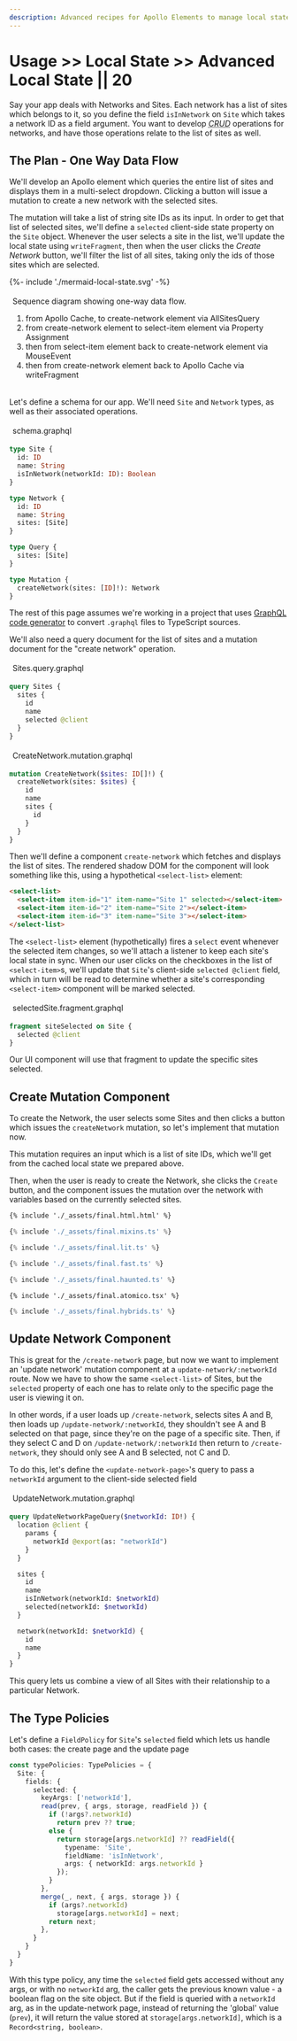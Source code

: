 ```yaml
---
description: Advanced recipes for Apollo Elements to manage local state
---
```

# Usage >> Local State >> Advanced Local State || 20

<style data-helmet>
figure {
  margin-inline: 0;
}

figure pre {
  border-start-start-radius: 0 !important;
  border-start-end-radius: 0 !important;
}

figcaption {
  border-start-start-radius: 6px;
  border-start-end-radius: 6px;
  background-color: var(--markdown-table-row-odd-background-color);
  padding: 4px 6px;
}
</style>

Say your app deals with Networks and Sites. Each network has a list of sites which belongs to it, so you define the field `isInNetwork` on `Site` which takes a network ID as a field argument. You want to develop <dfn><abbr title="Create, Read, Update, Delete">CRUD</abbr></dfn> operations for networks, and have those operations relate to the list of sites as well.

## The Plan - One Way Data Flow

We'll develop an Apollo element which queries the entire list of sites and displays them in a multi-select dropdown. Clicking a button will issue a mutation to create a new network with the selected sites.

The mutation will take a list of string site IDs as its input. In order to get that list of selected sites, we'll define a `selected` client-side state property on the `Site` object. Whenever the user selects a site in the list, we'll update the local state using `writeFragment`, then when the user clicks the *Create Network* button, we'll filter the list of all sites, taking only the ids of those sites which are selected.

<figure aria-label="Sequence Diagram for one-way data flow">
  {%- include './mermaid-local-state.svg' -%}

  <figcaption class="visually-hidden">

  Sequence diagram showing one-way data flow.

  1. from Apollo Cache, to create-network element via AllSitesQuery
  2. from create-network element to select-item element via Property Assignment
  3. then from select-item element back to create-network element via MouseEvent
  4. then from create-network element back to Apollo Cache via writeFragment

  </figcaption>
</figure>

Let's define a schema for our app. We'll need `Site` and `Network` types, as well as their associated operations.

<figure>
<figcaption>schema.graphql</figcaption>

```graphql copy
type Site {
  id: ID
  name: String
  isInNetwork(networkId: ID): Boolean
}

type Network {
  id: ID
  name: String
  sites: [Site]
}

type Query {
  sites: [Site]
}

type Mutation {
  createNetwork(sites: [ID]!): Network
}
```

</figure>

<inline-notification type="tip" title="GraphQL Codegen">

The rest of this page assumes we're working in a project that uses [GraphQL code generator](https://www.graphql-code-generator.com/docs/presets/near-operation-file) to convert `.graphql` files to TypeScript sources.

</inline-notification>

We'll also need a query document for the list of sites and a mutation document for the "create network" operation.

<figure>
<figcaption>Sites.query.graphql</figcaption>

```graphql copy
query Sites {
  sites {
    id
    name
    selected @client
  }
}
```

</figure>

<figure>

<figcaption>CreateNetwork.mutation.graphql</figcaption>

```graphql copy
mutation CreateNetwork($sites: ID[]!) {
  createNetwork(sites: $sites) {
    id
    name
    sites {
      id
    }
  }
}
```

</figure>

Then we'll define a component `create-network` which fetches and displays the list of sites. The rendered shadow DOM for the component will look something like this, using a hypothetical `<select-list>` element:

```html
<select-list>
  <select-item item-id="1" item-name="Site 1" selected></select-item>
  <select-item item-id="2" item-name="Site 2"></select-item>
  <select-item item-id="3" item-name="Site 3"></select-item>
</select-list>
```

The `<select-list>` element (hypothetically) fires a `select` event whenever the selected item changes, so we'll attach a listener to keep each site's local state in sync. When our user clicks on the checkboxes in the list of `<select-item>`s, we'll update that `Site`'s client-side `selected @client` field, which in turn will be read to determine whether a site's corresponding `<select-item>` component will be marked selected.

<figure>
<figcaption>selectedSite.fragment.graphql</figcaption>

```graphql copy
fragment siteSelected on Site {
  selected @client
}
```

</figure>

Our UI component will use that fragment to update the specific sites selected.

## Create Mutation Component

To create the Network, the user selects some Sites and then clicks a button which issues the `createNetwork` mutation, so let's implement that mutation now.

This mutation requires an input which is a list of site IDs, which we'll get from the cached local state we prepared above.

Then, when the user is ready to create the Network, she clicks the `Create` button, and the component issues the mutation over the network with variables based on the currently selected sites.

<code-tabs collection="libraries" default-tab="lit">

```html tab html
{% include './_assets/final.html.html' %}
```

```ts tab mixins
{% include './_assets/final.mixins.ts' %}
```

```ts tab lit
{% include './_assets/final.lit.ts' %}
```

```ts tab fast
{% include './_assets/final.fast.ts' %}
```

```ts tab haunted
{% include './_assets/final.haunted.ts' %}
```

```tsx tab atomico
{% include './_assets/final.atomico.tsx' %}
```

```ts tab hybrids
{% include './_assets/final.hybrids.ts' %}
```

</code-tabs>

## Update Network Component

This is great for the `/create-network` page, but now we want to implement an 'update network' mutation component at a `update-network/:networkId` route. Now we have to show the same `<select-list>` of Sites, but the `selected` property of each one has to relate only to the specific page the user is viewing it on.

In other words, if a user loads up `/create-network`, selects sites A and B, then loads up `/update-network/:networkId`, they shouldn't see A and B selected on that page, since they're on the page of a specific site. Then, if they select C and D on `/update-network/:networkId` then return to `/create-network`, they should only see A and B selected, not C and D.

To do this, let's define the `<update-network-page>`'s query to pass a `networkId` argument to the client-side selected field

<figure>
<figcaption>UpdateNetwork.mutation.graphql</figcaption>

```graphql copy
query UpdateNetworkPageQuery($networkId: ID!) {
  location @client {
    params {
      networkId @export(as: "networkId")
    }
  }

  sites {
    id
    name
    isInNetwork(networkId: $networkId)
    selected(networkId: $networkId)
  }

  network(networkId: $networkId) {
    id
    name
  }
}
```

</figure>

This query lets us combine a view of all Sites with their relationship to a particular Network.

## The Type Policies

Let's define a `FieldPolicy` for `Site`'s `selected` field which lets us handle both cases: the create page and the update page

```ts copy
const typePolicies: TypePolicies = {
  Site: {
    fields: {
      selected: {
        keyArgs: ['networkId'],
        read(prev, { args, storage, readField }) {
          if (!args?.networkId)
            return prev ?? true;
          else {
            return storage[args.networkId] ?? readField({
              typename: 'Site',
              fieldName: 'isInNetwork',
              args: { networkId: args.networkId }
            });
          }
        },
        merge(_, next, { args, storage }) {
          if (args?.networkId)
            storage[args.networkId] = next;
          return next;
        },
      }
    }
  }
}
```

With this type policy, any time the `selected` field gets accessed without any args, or with no `networkId` arg, the caller gets the previous known value - a boolean flag on the site object.
But if the field is queried with a `networkId` arg, as in the update-network page, instead of returning the 'global' value (`prev`), it will return the value stored at `storage[args.networkId]`, which is a `Record<string, boolean>`.
